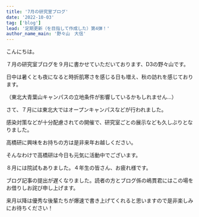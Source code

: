 ```yaml
---
title: '7月の研究室ブログ'
date: '2022-10-03'
tag: ['blog']
lead: '定期更新（を目指して作成した）第4弾！'
author_name_main: '野々山　大信'
---
```


こんにちは。

７月の研究室ブログを９月に書かせていただいております、D3の野々山です。

日中は暑くとも夜になると時折肌寒さを感じる日も増え、秋の訪れを感じております。

（東北大青葉山キャンパスの立地条件が影響しているかもしれません…）

さて、７月には東北大ではオープンキャンパスなどが行われました。

感染対策などが十分配慮されての開催で、研究室ごとの展示なども久しぶりとなりました。

高橋研に興味をお持ちの方は是非来年お越しください。

そんなわけで高橋研は今日も元気に活動中でございます。

８月には院試もありました。４年生の皆さん、お疲れ様です。

ブログ記事の提出が遅くなりました。読者の方とブログ係の嶋貫君にはこの場をお借りしお詫び申し上げます。

来月以降は優秀な後輩たちが爆速で書き上げてくれると思いますので是非楽しみにお待ちください！